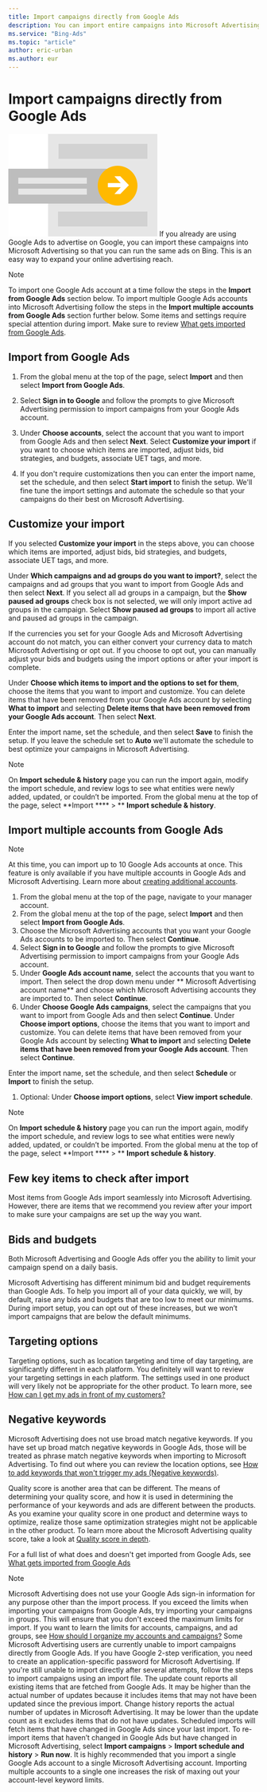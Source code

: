 ```yaml
---
title: Import campaigns directly from Google Ads
description: You can import entire campaigns into Microsoft Advertising from Google Ads.
ms.service: "Bing-Ads"
ms.topic: "article"
author: eric-urban
ms.author: eur
---
```


# Import campaigns directly from Google Ads

![Directional arrow from left to right](../images/BA_Conc_Import.svg)
If you already are using Google Ads to advertise on Google, you can import these campaigns into Microsoft Advertising so that you can run the same ads on Bing. This is an easy way to expand your online advertising reach.

> [!NOTE]
> To import one Google Ads account at a time follow the steps in the **Import from Google Ads** section below. To import multiple Google Ads accounts into Microsoft Advertising follow the steps in the **Import multiple accounts from Google Ads** section further below.
> Some items and settings require special attention during import. Make sure to review [What gets imported from Google Ads](./hlp_BA_CONC_ImportWhatInfo.md).

## Import from Google Ads

1. From the global menu at the top of the page, select **Import** and then select **Import from Google Ads**.
1. Select **Sign in to Google** and follow the prompts to give Microsoft Advertising permission to import campaigns from your Google Ads account.
1. Under **Choose accounts**, select the account that you want to import from Google Ads and then select **Next**.
Select **Customize your import** if you want to choose which items are imported, adjust bids, bid strategies, and budgets, associate UET tags, and more.

1. If you don't require customizations then you can enter the import name, set the schedule, and then select **Start import** to finish the setup. We'll fine tune the import settings and automate the schedule so that your campaigns do their best on Microsoft Advertising.

## Customize your import

If you selected **Customize your import** in the steps above, you can choose which items are imported, adjust bids, bid strategies, and budgets, associate UET tags, and more.

Under **Which campaigns and ad groups do you want to import?**, select the campaigns and ad groups that you want to import from Google Ads and then select **Next**. If you select all ad groups in a campaign, but the **Show paused ad groups** check box is not selected, we will only import active ad groups in the campaign. Select **Show paused ad groups** to import all active and paused ad groups in the campaign.

If the currencies you set for your Google Ads and Microsoft Advertising account do not match, you can either convert your currency data to match Microsoft Advertising or opt out. If you choose to opt out, you can manually adjust your bids and budgets using the import options or after your import is complete.

Under **Choose which items to import and the options to set for them**, choose the items that you want to import and customize. You can delete items that have been removed from your Google Ads account by selecting **What to import** and selecting **Delete items that have been removed from your Google Ads account**. Then select **Next**.

Enter the import name, set the schedule, and then select **Save** to finish the setup. If you leave the schedule set to **Auto** we'll automate the schedule to best optimize your campaigns in Microsoft Advertising.

> [!NOTE]
> On **Import schedule &amp; history** page you can run the import again, modify the import schedule, and review logs to see what entities were newly added, updated, or couldn’t be imported. From the global menu at the top of the page, select **Import **** > ** **Import schedule &amp; history**.

## Import multiple accounts from Google Ads

> [!NOTE]
> At this time, you can import up to 10 Google Ads accounts at once.
> This feature is only available if you have multiple accounts in Google Ads and Microsoft Advertising. Learn more about [creating additional accounts](./hlp_BA_PROC_CreateAcctSelfServe.md).

1. From the global menu at the top of the page, navigate to your manager account.
1. From the global menu at the top of the page, select **Import** and then select **Import from Google Ads**.
1. Choose the Microsoft Advertising accounts that you want your Google Ads accounts to be imported to. Then select **Continue**.
1. Select **Sign in to Google** and follow the prompts to give Microsoft Advertising permission to import campaigns from your Google Ads account.
1. Under **Google Ads account name**, select the accounts that you want to import. Then select the drop down menu under **          Microsoft Advertising account name** and choose which Microsoft Advertising accounts they are imported to. Then select **Continue**.
1. Under **Choose Google Ads campaigns**, select the campaigns that you want to import from Google Ads and then select **Continue**.
Under **Choose import options**, choose the items that you want to import and customize. You can delete items that have been removed from your Google Ads account by selecting **What to import** and selecting **Delete items that have been removed from your Google Ads account**. Then select **Continue**.

Enter the import name, set the schedule, and then select **Schedule** or **Import** to finish the setup.

1. Optional: Under **Choose import options**, select **View import schedule**.

> [!NOTE]
> On **Import schedule &amp; history** page you can run the import again, modify the import schedule, and review logs to see what entities were newly added, updated, or couldn’t be imported. From the global menu at the top of the page, select **Import **** > ** **Import schedule &amp; history**.

## Few key items to check after import

Most items from Google Ads import seamlessly into Microsoft Advertising. However, there are items that we recommend you review after your import to make sure your campaigns are set up the way you want.

## Bids and budgets
Both Microsoft Advertising and Google Ads offer you the ability to limit your campaign spend on a daily basis.

Microsoft Advertising has different minimum bid and budget requirements than Google Ads. To help you import all of your data quickly, we will, by default, raise any bids and budgets that are too low to meet our minimums. During import setup, you can opt out of these increases, but we won’t import campaigns that are below the default minimums.

## Targeting options
Targeting options, such as location targeting and time of day targeting, are significantly different in each platform. You definitely will want to review your targeting settings in each platform. The settings used in one product will very likely not be appropriate for the other product. To learn more, see [How can I get my ads in front of my customers?](./hlp_BA_CONC_Targeting.md)

## Negative keywords
Microsoft Advertising does not use broad match negative keywords. If you have set up broad match negative keywords in Google Ads, those will be treated as phrase match negative keywords when importing to Microsoft Advertising. To find out where you can review the location options, see [How to add keywords that won't trigger my ads (Negative keywords)](./hlp_BA_PROC_AddNegativeKeywords.md).

Quality score is another area that can be different. The means of determining your quality score, and how it is used in determining the performance of your keywords and ads are different between the products. As you examine your quality score in one product and determine ways to optimize, realize those same optimization strategies might not be applicable in the other product. To learn more about the Microsoft Advertising quality score, take a look at [Quality score in depth](./hlp_BA_CONC_AboutQualityScore.md).

For a full list of what does and doesn't get imported from Google Ads, see [What gets imported from Google Ads](./hlp_BA_CONC_ImportWhatInfo.md)

> [!NOTE]
> Microsoft Advertising does not use your Google Ads sign-in information for any purpose other than the import process.
> If you exceed the limits when importing your campaigns from Google Ads, try importing your campaigns in groups. This will ensure that you don't exceed the maximum limits for import.
> If you want to learn the limits for accounts, campaigns, and ad groups, see [How should I organize my accounts and campaigns?](./hlp_BA_CONC_AboutAccts.md)
> Some Microsoft Advertising users are currently unable to import campaigns directly from Google Ads. If you have Google 2-step verification, you need to create an application-specific password for Microsoft Advertising. If you're still unable to import directly after several attempts, follow the steps to import campaigns using an import file.
> The update count reports all existing items that are fetched from Google Ads. It may be higher than the actual number of updates because it includes items that may not have been updated since the previous import.
> Change history reports the actual number of updates in Microsoft Advertising. It may be lower than the update count as it excludes items that do not have updates.
> Scheduled imports will fetch items that have changed in Google Ads since your last import. To re-import items that haven’t changed in Google Ads but have changed in Microsoft Advertising, select **Import campaigns** > **Import schedule and history** > **Run now**.
> It is highly recommended that you import a single Google Ads account to a single Microsoft Advertising account. Importing multiple accounts to a single one increases the risk of maxing out your account-level keyword limits.



